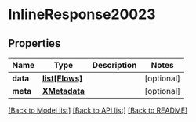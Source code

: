 # InlineResponse20023

## Properties
Name | Type | Description | Notes
------------ | ------------- | ------------- | -------------
**data** | [**list[Flows]**](Flows.md) |  | [optional] 
**meta** | [**XMetadata**](XMetadata.md) |  | [optional] 

[[Back to Model list]](../README.md#documentation-for-models) [[Back to API list]](../README.md#documentation-for-api-endpoints) [[Back to README]](../README.md)

